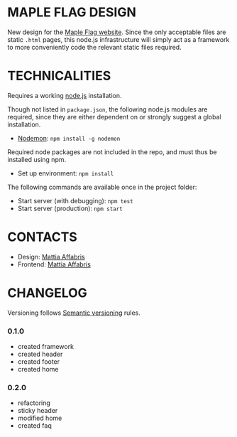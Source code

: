 MAPLE FLAG DESIGN
======

New design for the [Maple Flag website](http://www3.sympatico.ca/tlaschuk/mapleflagmissions/). Since the only acceptable files are static `.html` pages, this node.js infrastructure will simply act as a framework to more conveniently code the relevant static files required.

TECHNICALITIES
======

Requires a working [node.js](https://nodejs.org/en/) installation.

Though not listed in `package.json`, the following node.js modules are required, since they are either dependent on or strongly suggest a global installation.

- [Nodemon](http://nodemon.io/): `npm install -g nodemon`

Required node packages are not included in the repo, and must thus be installed using npm.

- Set up environment: `npm install`

The following commands are available once in the project folder:

- Start server (with debugging): `npm test`
- Start server (production): `npm start`

CONTACTS
======

- Design: [Mattia Affabris](https://github.com/Gliptal)
- Frontend: [Mattia Affabris](https://github.com/Gliptal)

CHANGELOG
======

Versioning follows [Semantic versioning](http://semver.org/) rules.

### 0.1.0

- created framework
- created header
- created footer
- created home

### 0.2.0

- refactoring
- sticky header
- modified home
- created faq